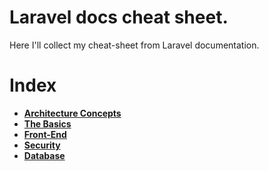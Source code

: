 # Laravel docs cheat sheet.
Here I'll collect my cheat-sheet from Laravel documentation.

# Index
* **[Architecture Concepts](./architecture-concepts/)**
* **[The Basics](./the-basics/)**
* **[Front-End](./frontend/)**
* **[Security](./security/)**
* **[Database](./database/)**
